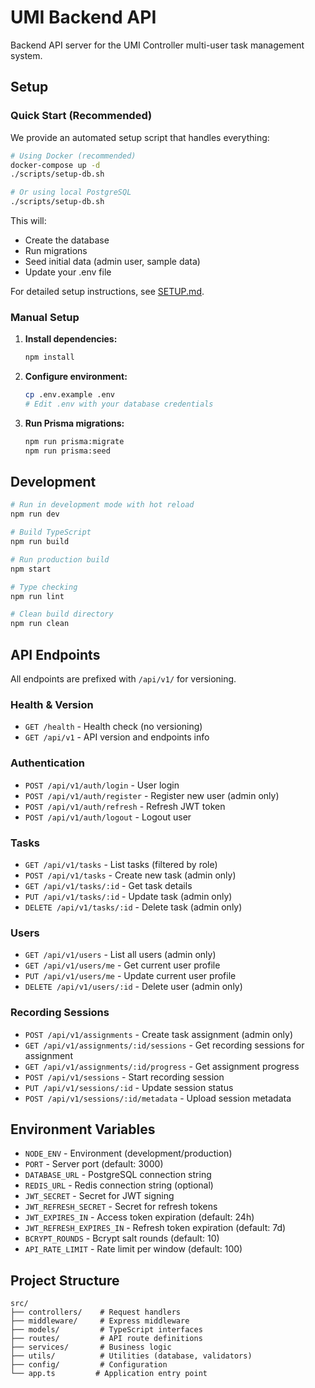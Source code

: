 # UMI Backend API

Backend API server for the UMI Controller multi-user task management system.

## Setup

### Quick Start (Recommended)

We provide an automated setup script that handles everything:

```bash
# Using Docker (recommended)
docker-compose up -d
./scripts/setup-db.sh

# Or using local PostgreSQL
./scripts/setup-db.sh
```

This will:
- Create the database
- Run migrations
- Seed initial data (admin user, sample data)
- Update your .env file

For detailed setup instructions, see [SETUP.md](./SETUP.md).

### Manual Setup

1. **Install dependencies:**
   ```bash
   npm install
   ```

2. **Configure environment:**
   ```bash
   cp .env.example .env
   # Edit .env with your database credentials
   ```

3. **Run Prisma migrations:**
   ```bash
   npm run prisma:migrate
   npm run prisma:seed
   ```

## Development

```bash
# Run in development mode with hot reload
npm run dev

# Build TypeScript
npm run build

# Run production build
npm start

# Type checking
npm run lint

# Clean build directory
npm run clean
```

## API Endpoints

All endpoints are prefixed with `/api/v1/` for versioning.

### Health & Version
- `GET /health` - Health check (no versioning)
- `GET /api/v1` - API version and endpoints info

### Authentication
- `POST /api/v1/auth/login` - User login
- `POST /api/v1/auth/register` - Register new user (admin only)
- `POST /api/v1/auth/refresh` - Refresh JWT token
- `POST /api/v1/auth/logout` - Logout user

### Tasks
- `GET /api/v1/tasks` - List tasks (filtered by role)
- `POST /api/v1/tasks` - Create new task (admin only)
- `GET /api/v1/tasks/:id` - Get task details
- `PUT /api/v1/tasks/:id` - Update task (admin only)
- `DELETE /api/v1/tasks/:id` - Delete task (admin only)

### Users
- `GET /api/v1/users` - List all users (admin only)
- `GET /api/v1/users/me` - Get current user profile
- `PUT /api/v1/users/me` - Update current user profile
- `DELETE /api/v1/users/:id` - Delete user (admin only)

### Recording Sessions
- `POST /api/v1/assignments` - Create task assignment (admin only)
- `GET /api/v1/assignments/:id/sessions` - Get recording sessions for assignment
- `GET /api/v1/assignments/:id/progress` - Get assignment progress
- `POST /api/v1/sessions` - Start recording session
- `PUT /api/v1/sessions/:id` - Update session status
- `POST /api/v1/sessions/:id/metadata` - Upload session metadata

## Environment Variables

- `NODE_ENV` - Environment (development/production)
- `PORT` - Server port (default: 3000)
- `DATABASE_URL` - PostgreSQL connection string
- `REDIS_URL` - Redis connection string (optional)
- `JWT_SECRET` - Secret for JWT signing
- `JWT_REFRESH_SECRET` - Secret for refresh tokens
- `JWT_EXPIRES_IN` - Access token expiration (default: 24h)
- `JWT_REFRESH_EXPIRES_IN` - Refresh token expiration (default: 7d)
- `BCRYPT_ROUNDS` - Bcrypt salt rounds (default: 10)
- `API_RATE_LIMIT` - Rate limit per window (default: 100)

## Project Structure

```
src/
├── controllers/    # Request handlers
├── middleware/     # Express middleware
├── models/         # TypeScript interfaces
├── routes/         # API route definitions
├── services/       # Business logic
├── utils/          # Utilities (database, validators)
├── config/         # Configuration
└── app.ts         # Application entry point
```